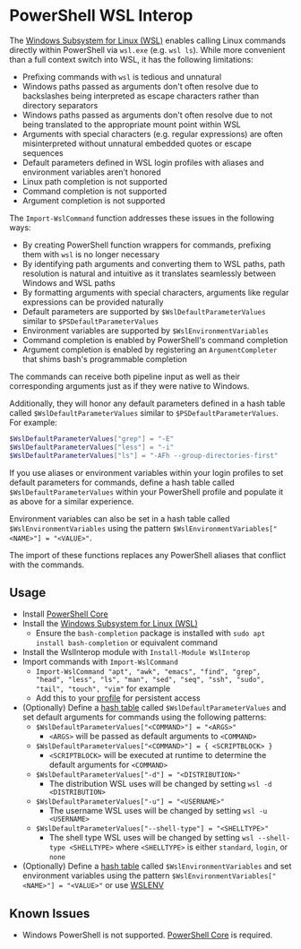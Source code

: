 # PowerShell WSL Interop

The [Windows Subsystem for Linux (WSL)](https://docs.microsoft.com/en-us/windows/wsl/about) enables calling Linux commands directly within PowerShell via `wsl.exe` (e.g. `wsl ls`). While more convenient than a full context switch into WSL, it has the following limitations:

* Prefixing commands with `wsl` is tedious and unnatural
* Windows paths passed as arguments don't often resolve due to backslashes being interpreted as escape characters rather than directory separators
* Windows paths passed as arguments don't often resolve due to not being translated to the appropriate mount point within WSL
* Arguments with special characters (e.g. regular expressions) are often misinterpreted without unnatural embedded quotes or escape sequences
* Default parameters defined in WSL login profiles with aliases and environment variables aren’t honored
* Linux path completion is not supported
* Command completion is not supported
* Argument completion is not supported

The `Import-WslCommand` function addresses these issues in the following ways:

* By creating PowerShell function wrappers for commands, prefixing them with `wsl` is no longer necessary
* By identifying path arguments and converting them to WSL paths, path resolution is natural and intuitive as it translates seamlessly between Windows and WSL paths
* By formatting arguments with special characters, arguments like regular expressions can be provided naturally
* Default parameters are supported by `$WslDefaultParameterValues` similar to `$PSDefaultParameterValues`
* Environment variables are supported by `$WslEnvironmentVariables`
* Command completion is enabled by PowerShell's command completion
* Argument completion is enabled by registering an `ArgumentCompleter` that shims bash's programmable completion

The commands can receive both pipeline input as well as their corresponding arguments just as if they were native to Windows.

Additionally, they will honor any default parameters defined in a hash table called `$WslDefaultParameterValues` similar to `$PSDefaultParameterValues`. For example:

```powershell
$WslDefaultParameterValues["grep"] = "-E"
$WslDefaultParameterValues["less"] = "-i"
$WslDefaultParameterValues["ls"] = "-AFh --group-directories-first"
```

If you use aliases or environment variables within your login profiles to set default parameters for commands, define a hash table called `$WslDefaultParameterValues` within
your PowerShell profile and populate it as above for a similar experience.

Environment variables can also be set in a hash table called `$WslEnvironmentVariables` using the pattern `$WslEnvironmentVariables["<NAME>"] = "<VALUE>"`.

The import of these functions replaces any PowerShell aliases that conflict with the commands.

## Usage

* Install [PowerShell Core](https://github.com/powershell/powershell#get-powershell)
* Install the [Windows Subsystem for Linux (WSL)](https://docs.microsoft.com/en-us/windows/wsl/install-win10)
    * Ensure the `bash-completion` package is installed with `sudo apt install bash-completion` or equivalent command
* Install the WslInterop module with  `Install-Module WslInterop`
* Import commands with `Import-WslCommand`
    * `Import-WslCommand "apt", "awk", "emacs", "find", "grep", "head", "less", "ls", "man", "sed", "seq", "ssh", "sudo", "tail", "touch", "vim"` for example
    * Add this to your [profile](https://docs.microsoft.com/en-us/powershell/module/microsoft.powershell.core/about/about_profiles) for persistent access
* (Optionally) Define a [hash table](https://docs.microsoft.com/en-us/powershell/module/microsoft.powershell.core/about/about_hash_tables?view=powershell-6#creating-hash-tables) called `$WslDefaultParameterValues` and set default arguments for commands using the following patterns:
    * `$WslDefaultParameterValues["<COMMAND>"] = "<ARGS>"`
        * `<ARGS>` will be passed as default arguments to `<COMMAND>`
    * `$WslDefaultParameterValues["<COMMAND>"] = { <SCRIPTBLOCK> }`
        * `<SCRIPTBLOCK>` will be executed at runtime to determine the default arguments for `<COMMAND>`
    * `$WslDefaultParameterValues["-d"] = "<DISTRIBUTION>"`
        * The distribution WSL uses will be changed by setting `wsl -d <DISTRIBUTION>`
    * `$WslDefaultParameterValues["-u"] = "<USERNAME>"`
        * The username WSL uses will be changed by setting `wsl -u <USERNAME>`
    * `$WslDefaultParameterValues["--shell-type"] = "<SHELLTYPE>"`
        * The shell type WSL uses will be changed by setting `wsl --shell-type <SHELLTYPE>` where `<SHELLTYPE>` is either `standard`, `login`, or `none`
* (Optionally) Define a [hash table](https://docs.microsoft.com/en-us/powershell/module/microsoft.powershell.core/about/about_hash_tables?view=powershell-6#creating-hash-tables) called `$WslEnvironmentVariables` and set environment variables using the pattern `$WslEnvironmentVariables["<NAME>"] = "<VALUE>"` or use [WSLENV](https://devblogs.microsoft.com/commandline/share-environment-vars-between-wsl-and-windows/)

## Known Issues

* Windows PowerShell is not supported. [PowerShell Core](https://github.com/powershell/powershell#get-powershell) is required.
